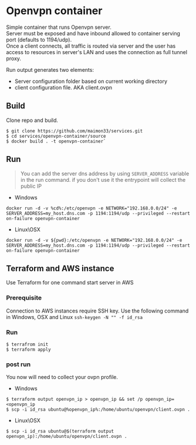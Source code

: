 # Openvpn container

Simple container that runs Openvpn server.<br>Server must be exposed and have inbound allowed to container serving port (defaults to 1194/udp).<br>
Once a client connects, all traffic is routed via server and the user has access to resources in server's LAN and uses the connection as full tunnel proxy.

Run output generates two elements:
* Server configuration folder based on current working directory
* client configuration file. AKA client.ovpn

## Build
Clone repo and build.

```
$ git clone https://github.com/maimon33/services.git
$ cd services/openvpn-container/source
$ docker build . -t openvpn-container`
```

## Run

> You can add the server dns address by using `SERVER_ADDRESS` variable in the run command. if you don't use it the entrypoint will collect the public IP

* Windows

`docker run -d -v %cd%:/etc/openvpn -e NETWORK="192.168.0.0/24" -e SERVER_ADDRESS=my_host.dns.com -p 1194:1194/udp --privileged --restart on-failure openvpn-container`
* Linux\OSX

`docker run -d -v ${pwd}:/etc/openvpn -e NETWORK="192.168.0.0/24" -e SERVER_ADDRESS=my_host.dns.com -p 1194:1194/udp --privileged --restart on-failure openvpn-container`

## Terraform and AWS instance

Use Terraform for one command start server in AWS

### Prerequisite

Connection to AWS instances require SSH key. Use the following command in Windows, OSX and Linux
`ssh-keygen -N "" -f id_rsa`

### Run

```
$ terrafrom init
$ terraform apply
```

### post run

You now will need to collect your ovpn profile.

* Windows

```
$ terraform output openvpn_ip > openvpn_ip && set /p openvpn_ip=<openvpn_ip
$ scp -i id_rsa ubuntu@%openvpn_ip%:/home/ubuntu/openvpn/client.ovpn .
```

* Linux\OSX

```
$ scp -i id_rsa ubuntu@$(terraform output openvpn_ip):/home/ubuntu/openvpn/client.ovpn .
```